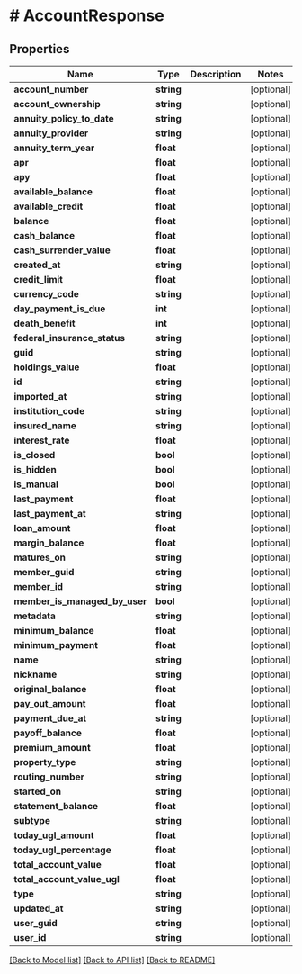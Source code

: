 # # AccountResponse

## Properties

Name | Type | Description | Notes
------------ | ------------- | ------------- | -------------
**account_number** | **string** |  | [optional]
**account_ownership** | **string** |  | [optional]
**annuity_policy_to_date** | **string** |  | [optional]
**annuity_provider** | **string** |  | [optional]
**annuity_term_year** | **float** |  | [optional]
**apr** | **float** |  | [optional]
**apy** | **float** |  | [optional]
**available_balance** | **float** |  | [optional]
**available_credit** | **float** |  | [optional]
**balance** | **float** |  | [optional]
**cash_balance** | **float** |  | [optional]
**cash_surrender_value** | **float** |  | [optional]
**created_at** | **string** |  | [optional]
**credit_limit** | **float** |  | [optional]
**currency_code** | **string** |  | [optional]
**day_payment_is_due** | **int** |  | [optional]
**death_benefit** | **int** |  | [optional]
**federal_insurance_status** | **string** |  | [optional]
**guid** | **string** |  | [optional]
**holdings_value** | **float** |  | [optional]
**id** | **string** |  | [optional]
**imported_at** | **string** |  | [optional]
**institution_code** | **string** |  | [optional]
**insured_name** | **string** |  | [optional]
**interest_rate** | **float** |  | [optional]
**is_closed** | **bool** |  | [optional]
**is_hidden** | **bool** |  | [optional]
**is_manual** | **bool** |  | [optional]
**last_payment** | **float** |  | [optional]
**last_payment_at** | **string** |  | [optional]
**loan_amount** | **float** |  | [optional]
**margin_balance** | **float** |  | [optional]
**matures_on** | **string** |  | [optional]
**member_guid** | **string** |  | [optional]
**member_id** | **string** |  | [optional]
**member_is_managed_by_user** | **bool** |  | [optional]
**metadata** | **string** |  | [optional]
**minimum_balance** | **float** |  | [optional]
**minimum_payment** | **float** |  | [optional]
**name** | **string** |  | [optional]
**nickname** | **string** |  | [optional]
**original_balance** | **float** |  | [optional]
**pay_out_amount** | **float** |  | [optional]
**payment_due_at** | **string** |  | [optional]
**payoff_balance** | **float** |  | [optional]
**premium_amount** | **float** |  | [optional]
**property_type** | **string** |  | [optional]
**routing_number** | **string** |  | [optional]
**started_on** | **string** |  | [optional]
**statement_balance** | **float** |  | [optional]
**subtype** | **string** |  | [optional]
**today_ugl_amount** | **float** |  | [optional]
**today_ugl_percentage** | **float** |  | [optional]
**total_account_value** | **float** |  | [optional]
**total_account_value_ugl** | **float** |  | [optional]
**type** | **string** |  | [optional]
**updated_at** | **string** |  | [optional]
**user_guid** | **string** |  | [optional]
**user_id** | **string** |  | [optional]

[[Back to Model list]](../../README.md#models) [[Back to API list]](../../README.md#endpoints) [[Back to README]](../../README.md)
